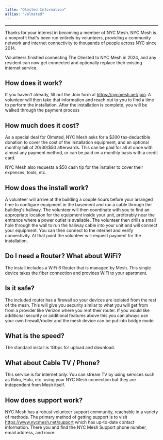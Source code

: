 ```yaml
---
title: "Olmsted Information"
allias: "/olmsted"
---
```


---
Thanks for your interest in becoming a member of NYC Mesh. NYC Mesh is a nonprofit that's been run entirely by volunteers, providing a community network and internet connectivity to thousands of people across NYC since 2014.

Volunteers finished connecting The Olmsted to NYC Mesh in 2024, and any resident can now get connected and optionally replace their existing internet service.

## How does it work?
If you haven't already, fill out the Join form at https://nycmesh.net/join. A volunteer will then take that information and reach out to you to find a time to perform the installation. After the installation is complete, you will be walked through the payment process

## How much does it cost?
As a special deal for Olmsted, NYC Mesh asks for a $200 tax-deductible donation to cover the cost of the installation equipment, and an optional monthly bill of $20/$30/$50 afterwards. This can be paid for all at once with almost any payment method, or can be paid on a monthly basis with a credit card.

NYC Mesh also requests a $50 cash tip for the installer to cover their expenses, tools, etc.

## How does the install work?
A volunteer will arrive at the building a couple hours before your arranged time to configure equipment in the basement and run a cable through the building's hallway. The volunteer will then coordinate with you to find an appropriate location for the equipment inside your unit, preferably near the entrance where a power outlet is available. The volunteer then drills a small hole through the wall to run the hallway cable into your unit and will connect your equipment. You can then connect to the internet and verify connectivity. At that point the volunteer will request payment for the installation.

## Do I need a Router? What about WiFi?
The install includes a WiFi 6 Router that is managed by Mesh.  This single device takes the fiber connection and provides WiFi to your apartment.

## Is it safe?
The included router has a firewall so your devices are isolated from the rest of the mesh.  This will give you security similar to what you will get from from a provider like Verizon where you rent their router.  If you would like additional security or additional features above this you can always use your own firewall/router and the mesh device can be put into bridge mode.

## What is the speed?
The standard install is 1Gbps for upload and download.

## What about Cable TV / Phone?
This service is for internet only.  You can stream TV by using services such as Roku, Hulu, etc. using your NYC Mesh connection but they are independent from Mesh itself.

## How does support work?
NYC Mesh has a robust volunteer support community, reachable in a variety of methods. The primary method of getting support is to visit https://www.nycmesh.net/support which has up-to-date contact information. There you and find the NYC Mesh Support phone number, email address, and more.
